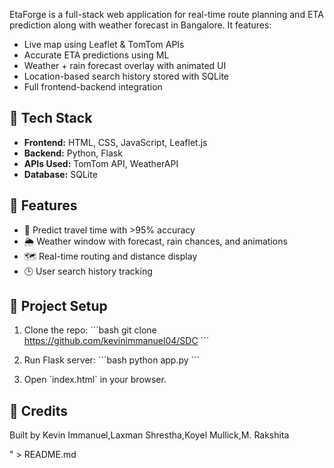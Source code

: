 EtaForge is a full-stack web application for real-time route planning and ETA prediction along with weather forecast in Bangalore. It features:

- Live map using Leaflet & TomTom APIs
- Accurate ETA predictions using ML
- Weather + rain forecast overlay with animated UI
- Location-based search history stored with SQLite
- Full frontend-backend integration

## 🔧 Tech Stack

- **Frontend:** HTML, CSS, JavaScript, Leaflet.js
- **Backend:** Python, Flask
- **APIs Used:** TomTom API, WeatherAPI
- **Database:** SQLite

## 🚀 Features

- 🚗 Predict travel time with >95% accuracy
- 🌦 Weather window with forecast, rain chances, and animations
- 🗺 Real-time routing and distance display
- 🕒 User search history tracking

## 📁 Project Setup

1. Clone the repo:
   \`\`\`bash
   git clone https://github.com/kevinimmanuel04/SDC
   \`\`\`

2. Run Flask server:
   \`\`\`bash
   python app.py
   \`\`\`

3. Open \`index.html\` in your browser.

## 🙌 Credits

Built by Kevin Immanuel,Laxman Shrestha,Koyel Mullick,M. Rakshita

" > README.md
